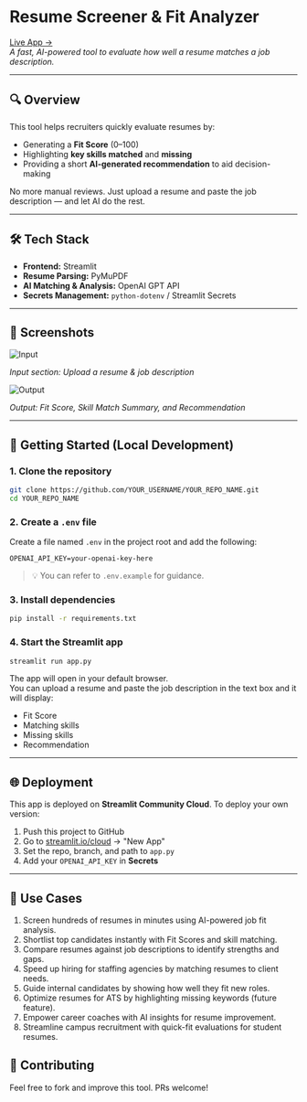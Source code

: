 
# Resume Screener & Fit Analyzer

[Live App →](https://resume-screener1.streamlit.app)  
*A fast, AI-powered tool to evaluate how well a resume matches a job description.*

---

## 🔍 Overview

This tool helps recruiters quickly evaluate resumes by:

- Generating a **Fit Score** (0–100)
- Highlighting **key skills matched** and **missing**
- Providing a short **AI-generated recommendation** to aid decision-making

No more manual reviews. Just upload a resume and paste the job description — and let AI do the rest.

---

## 🛠 Tech Stack

- **Frontend:** Streamlit
- **Resume Parsing:** PyMuPDF
- **AI Matching & Analysis:** OpenAI GPT API
- **Secrets Management:** `python-dotenv` / Streamlit Secrets

---

## 📸 Screenshots

![Input](https://github.com/user-attachments/assets/c568f4ae-5f52-43c6-ad47-1eca98ad3216)

*Input section: Upload a resume & job description*

![Output](https://github.com/user-attachments/assets/d77dcff5-accb-45d7-8287-8913528abbbf)

*Output: Fit Score, Skill Match Summary, and Recommendation*

---

## 🚀 Getting Started (Local Development)

### 1. Clone the repository

```bash
git clone https://github.com/YOUR_USERNAME/YOUR_REPO_NAME.git
cd YOUR_REPO_NAME
```

### 2. Create a `.env` file

Create a file named `.env` in the project root and add the following:

```env
OPENAI_API_KEY=your-openai-key-here
```

> 💡 You can refer to `.env.example` for guidance.

### 3. Install dependencies

```bash
pip install -r requirements.txt
```

### 4. Start the Streamlit app

```bash
streamlit run app.py
```

The app will open in your default browser.  
You can upload a resume and paste the job description in the text box and it will display:

- Fit Score 
- Matching skills
- Missing skills 
- Recommendation  

---

## 🌐 Deployment

This app is deployed on **Streamlit Community Cloud**. To deploy your own version:

1. Push this project to GitHub
2. Go to [streamlit.io/cloud](https://streamlit.io/cloud) → "New App"
3. Set the repo, branch, and path to `app.py`
4. Add your `OPENAI_API_KEY` in **Secrets**

---

## 💼 Use Cases

1. Screen hundreds of resumes in minutes using AI-powered job fit analysis.
2. Shortlist top candidates instantly with Fit Scores and skill matching.
3. Compare resumes against job descriptions to identify strengths and gaps.
4. Speed up hiring for staffing agencies by matching resumes to client needs.
5. Guide internal candidates by showing how well they fit new roles.
6. Optimize resumes for ATS by highlighting missing keywords (future feature).
7. Empower career coaches with AI insights for resume improvement.
8. Streamline campus recruitment with quick-fit evaluations for student resumes.

## 🙌 Contributing

Feel free to fork and improve this tool. PRs welcome!
